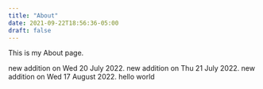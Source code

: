 ```yaml
---
title: "About"
date: 2021-09-22T18:56:36-05:00
draft: false
---
```


This is my About page.

new addition on Wed 20 July 2022.
new addition on Thu 21 July 2022.
new addition on Wed 17 August 2022.
hello world
